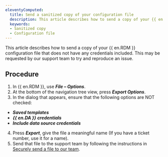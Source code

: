 ```yaml
---
eleventyComputed:
  title: Send a sanitized copy of your configuration file
  description: This article describes how to send a copy of your {{ en.RDM }} configuration file that does not have any credentials included.
  keywords:
  - Sanitized copy
  - Configuration file
---
```

This article describes how to send a copy of your {{ en.RDM }} configuration file that does not have any credentials included. This may be requested by our support team to try and reproduce an issue. 

## Procedure 

1. In {{ en.RDM }}, use ***File – Options***.
1. At the bottom of the navigation tree view, press ***Export Options***.
1. In the dialog that appears, ensure that the following options are NOT checked: 
  - ***Saved templates*** 
  - ***{{ en.DA }} credentials*** 
  - ***Include data source credentials*** 
4. Press ***Export***, give the file a meaningful name (If you have a ticket number, use it for a name). 
5. Send that file to the support team by following the instructions in [Securely send a file to our team](/kb/devolutions-customer-success/securely-send-file/). 
